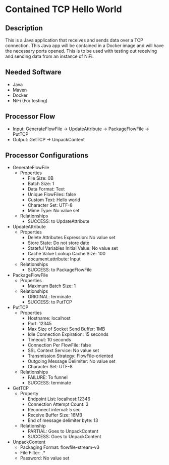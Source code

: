 # Contained TCP Hello World

## Description
This is a Java application that receives and sends data over a TCP connection. This Java app will be contained in a Docker image and will have the necessary ports opened. This is to be used with testing out receiving and sending data from an instance of NiFi.

## Needed Software
* Java
* Maven
* Docker
* NiFi (For testing)

## Processor Flow
* Input: GenerateFlowFile -> UpdateAttribute -> PackageFlowFile -> PutTCP
* Output: GetTCP -> UnpackContent

## Processor Configurations
* GenerateFlowFile
    - Properties
        * File Size: 0B
        * Batch Size: 1
        * Data Format: Text
        * Unique FlowFiles: false
        * Custom Text: Hello world
        * Character Set: UTF-8
        * Mime Type: No value set
    - Relationships
        * SUCCESS: to UpdateAttribute
* UpdateAttribute
    - Properties
        * Delete Attributes Expression: No value set
        * Store State: Do not store date
        * Stateful Variables Initial Value: No value set
        * Cache Value Lookup Cache Size: 100
        * document.attribute: Input
    - Relationships
        * SUCCESS: to PackageFlowFile
* PackageFlowFile
    - Properties
        * Maximum Batch Size: 1
    - Relationships
        * ORIGINAL: terminate
        * SUCCESS: to PutTCP
* PutTCP
    - Properties
        * Hostname: localhost
        * Port: 12345
        * Max Size of Socket Send Buffer: 1MB
        * Idle Connection Expiration: 15 seconds
        * Timeout: 10 seconds
        * Connection Per FlowFile: false
        * SSL Context Service: No value set
        * Transmission Strategy: FlowFile-oriented
        * Outgoing Message Delimiter: No value set
        * Character Set: UTF-8
    - Relationships
        * FAILURE: To funnel
        * SUCCESS: terminate
* GetTCP
    - Property
        * Endpoint List: localhost:12346
        * Connection Attempt Count: 3
        * Reconnect interval: 5 sec
        * Receive Buffer Size: 16MB
        * End of message delimiter byte: 13
    - Relationship
        * PARTIAL: Goes to UnpackContent
        * SUCCESS: Goes to UnpackContent
* UnpackContent
    - Packaging Format: flowfile-stream-v3
    - File Filter: .*
    - Password: No value set